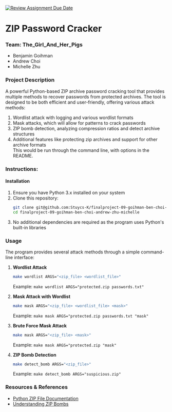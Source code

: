 [![Review Assignment Due Date](https://classroom.github.com/assets/deadline-readme-button-22041afd0340ce965d47ae6ef1cefeee28c7c493a6346c4f15d667ab976d596c.svg)](https://classroom.github.com/a/am3xLbu5)
# ZIP Password Cracker

### Team: The_Girl_And_Her_Pigs
- Benjamin Goihman
- Andrew Choi
- Michelle Zhu
       
### Project Description

A powerful Python-based ZIP archive password cracking tool that provides multiple methods to recover passwords from protected archives. The tool is designed to be both efficient and user-friendly, offering various attack methods:
1. Wordlist attack with logging and various wordlist formats  
2. Mask attacks, which will allow for patterns to crack passwords  
3. ZIP bomb detection, analyzing compression ratios and detect archive structures  
4. Additional features like protecting zip archives and support for other archive formats  
This would be run through the command line, with options in the README.
  
### Instructions:

#### Installation
1. Ensure you have Python 3.x installed on your system
2. Clone this repository:
   ```bash
   git clone git@github.com:Stuycs-K/finalproject-09-goihman-ben-choi-andrew-zhu-michelle.git
   cd finalproject-09-goihman-ben-choi-andrew-zhu-michelle
   ```
3. No additional dependencies are required as the program uses Python's built-in libraries

### Usage

The program provides several attack methods through a simple command-line interface:

1. **Wordlist Attack**
   ```bash
   make wordlist ARGS="<zip_file> <wordlist_file>"
   ```
   Example: `make wordlist ARGS="protected.zip passwords.txt"`

2. **Mask Attack with Wordlist**
   ```bash
   make mask ARGS="<zip_file> <wordlist_file> <mask>"
   ```
   Example: `make mask ARGS="protected.zip passwords.txt "mask"`

3. **Brute Force Mask Attack**
   ```bash
   make mask ARGS="<zip_file> <mask>"
   ```
   Example: `make mask ARGS="protected.zip "mask"`

4. **ZIP Bomb Detection**
   ```bash
   make detect_bomb ARGS="<zip_file>"
   ```
   Example: `make detect_bomb ARGS="suspicious.zip"`

### Resources & References

- [Python ZIP File Documentation](https://docs.python.org/3/library/zipfile.html)
- [Understanding ZIP Bombs](https://www.microsoft.com/en-us/windows/learning-center/what-is-a-zip-bomb)